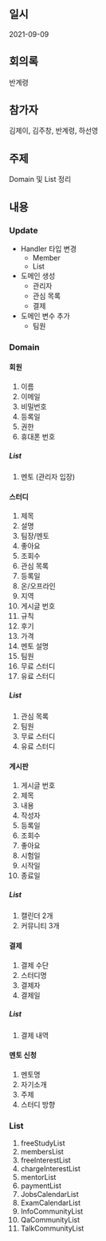 ## 일시

2021-09-09

## 회의록

반계령

## 참가자

김제이, 김주창, 반계령, 하선영

## 주제

Domain 및 List 정리

## 내용

### Update

- Handler 타입 변경
  - Member
  - List<Member>
- 도메인 생성
  - 관리자
  - 관심 목록
  - 결제
- 도메인 변수 추가
  - 팀원

### Domain

#### 회원

1. 이름
2. 이메일
3. 비밀번호
4. 등록일
5. 권한
6. 휴대폰 번호

##### List

1. 멘토 (관리자 입장)

#### 스터디

1. 제목
2. 설명
3. 팀장/멘토
4. 좋아요
5. 조회수
6. 관심 목록
7. 등록일
8. 온/오프라인
9. 지역
10. 게시글 번호
11. 규칙
12. 후기
13. 가격
14. 멘토 설명
15. 팀원
16. 무료 스터디
17. 유료 스터디

##### List

1. 관심 목록
2. 팀원
3. 무료 스터디
4. 유료 스터디

#### 게시판

1. 게시글 번호
2. 제목
3. 내용
4. 작성자
5. 등록일
6. 조회수
7. 좋아요
8. 시험일
9. 시작일
10. 종료일

##### List

1. 캘린더 2개
2. 커뮤니티 3개

#### 결제

1. 결제 수단
2. 스터디명
3. 결제자
4. 결제일

##### List

1. 결제 내역

#### 멘토 신청

1. 멘토명
2. 자기소개
3. 주제
4. 스터디 방향

### List

1. <Study> freeStudyList
2. <Study> membersList
3. <Study> freeInterestList
4. <Study> chargeInterestList
5. <Member> mentorList
6. <Payment> paymentList
7. <Board> JobsCalendarList
8. <Board> ExamCalendarList
9. <Board> InfoCommunityList
10. <Board> QaCommunityList
11. <Board> TalkCommunityList
